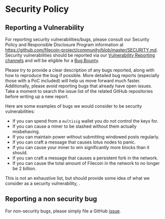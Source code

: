 # Security Policy

## Reporting a Vulnerability

For reporting security vulnerabilities/bugs, please consult our Security Policy and Responsible Disclosure Program information at https://github.com/filecoin-project/community/blob/master/SECURITY.md. Security vulnerabilities should be reported via our [Vulnerability Reporting channels](https://github.com/filecoin-project/community/blob/master/SECURITY.md#vulnerability-reporting) and will be eligible for a [Bug Bounty](https://security.filecoin.io/bug-bounty/).

Please try to provide a clear description of any bugs reported, along with how to reproduce the bug if possible. More detailed bug reports (especially those with a PoC included) will help us move forward much faster. Additionally, please avoid reporting bugs that already have open issues. Take a moment to search the issue list of the related GitHub repositories before writing up a new report.

Here are some examples of bugs we would consider to be security vulnerabilities:

* If you can spend from a `multisig` wallet you do not control the keys for.
* If you can cause a miner to be slashed without them actually misbehaving.
* If you can maintain power without submitting windowed posts regularly.
* If you can craft a message that causes lotus nodes to panic.
* If you can cause your miner to win significantly more blocks than it should.
* If you can craft a message that causes a persistent fork in the network.
* If you can cause the total amount of Filecoin in the network to no longer be 2 billion.

This is not an exhaustive list, but should provide some idea of what we consider as a security vulnerability, . 

## Reporting a non security bug

For non-security bugs, please simply file a GitHub [issue](https://github.com/xianleigirl/lotus/issues/new?template=bug_report.md). 

